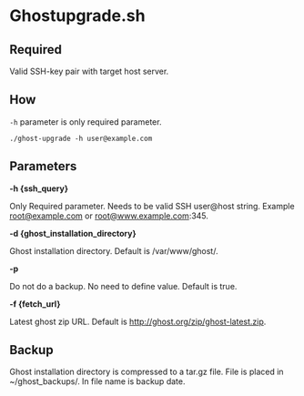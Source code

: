 # Ghostupgrade.sh

## Required
Valid SSH-key pair with target host server.

## How
`-h` parameter is only required parameter.
```
./ghost-upgrade -h user@example.com
```

## Parameters
**-h {ssh_query}**

Only Required parameter. Needs to be valid SSH user@host string. Example root@example.com or root@www.example.com:345.

**-d {ghost_installation_directory}**

Ghost installation directory. Default is /var/www/ghost/.

**-p**

Do not do a backup. No need to define value. Default is true.

**-f {fetch_url}**

Latest ghost zip URL. Default is http://ghost.org/zip/ghost-latest.zip.

## Backup
Ghost installation directory is compressed to a tar.gz file. File is placed in ~/ghost_backups/. In file name is backup date.
